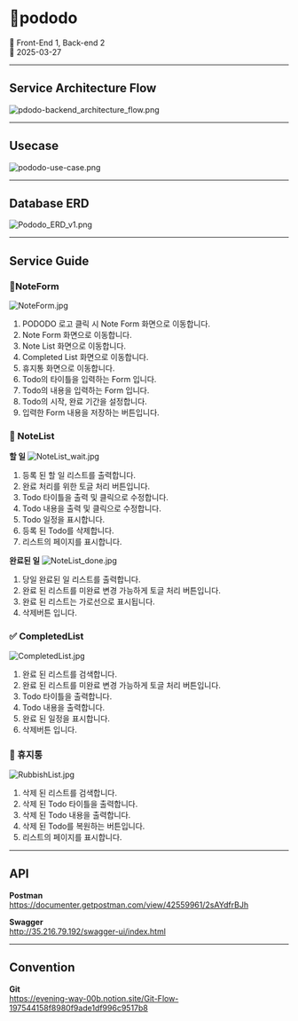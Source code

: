 # 🍇pododo

👥 Front-End 1, Back-end 2 <br>
📆 2025-03-27 

---
## Service Architecture Flow
![pdodo-backend_architecture_flow.png](document/pdodo-backend_architecture_flow.png)

---
## Usecase
![pododo-use-case.png](document/pododo-use-case.png)

---
## Database ERD
![Pododo_ERD_v1.png](document/Pododo_ERD_v1.png)

---
## Service Guide
### 📝NoteForm
![NoteForm.jpg](document/NoteForm.jpg)
1. PODODO 로고 클릭 시 Note Form 화면으로 이동합니다.
2. Note Form 화면으로 이동합니다.
3. Note List 화면으로 이동합니다.
4. Completed List 화면으로 이동합니다.
5. 휴지통 화면으로 이동합니다.
6. Todo의 타이틀을 입력하는 Form 입니다.
7. Todo의 내용을 입력하는 Form 입니다.
8. Todo의 시작, 완료 기간을 설정합니다.
9. 입력한 Form 내용을 저장하는 버튼입니다.

### 📒 NoteList
**할 일**
![NoteList_wait.jpg](document/NoteList_wait.jpg)
1. 등록 된 할 일 리스트를 출력합니다.
2. 완료 처리를 위한 토글 처리 버튼입니다.
3. Todo 타이틀을 출력 및 클릭으로 수정합니다.
4. Todo 내용을 출력 및 클릭으로 수정합니다.
5. Todo 일정을 표시합니다.
6. 등록 된 Todo를 삭제합니다.
7. 리스트의 페이지를 표시합니다.

**완료된 일**
![NoteList_done.jpg](document/NoteList_done.jpg)
1. 당일 완료된 일 리스트를 출력합니다.
2. 완료 된 리스트를 미완료 변경 가능하게 토글 처리 버튼입니다.
3. 완료 된 리스트는 가로선으로 표시됩니다.
4. 삭제버튼 입니다.

### ✅ CompletedList
![CompletedList.jpg](document/CompletedList.jpg)
1. 완료 된 리스트를 검색합니다.
2. 완료 된 리스트를 미완료 변경 가능하게 토글 처리 버튼입니다.
3. Todo 타이틀을 출력합니다.
4. Todo 내용을 출력합니다.
5. 완료 된 일정을 표시합니다.
6. 삭제버튼 입니다.

### 🚮 휴지통
![RubbishList.jpg](document/RubbishList.jpg)
1. 삭제 된 리스트를 검색합니다.
2. 삭제 된 Todo 타이틀을 출력합니다.
3. 삭제 된 Todo 내용을 출력합니다.
4. 삭제 된 Todo를 복원하는 버튼입니다.
5. 리스트의 페이지를 표시합니다.

---
## API
**Postman** <br>
https://documenter.getpostman.com/view/42559961/2sAYdfrBJh

**Swagger** <br>
http://35.216.79.192/swagger-ui/index.html

---
## Convention
**Git** <br>
https://evening-way-00b.notion.site/Git-Flow-197544158f8980f9ade1df996c9517b8


